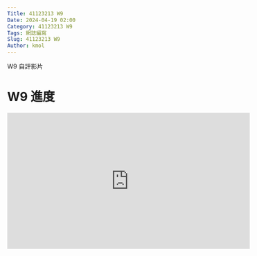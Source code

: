```yaml
---
Title: 41123213 W9
Date: 2024-04-19 02:00
Category: 41123213 W9
Tags: 網誌編寫
Slug: 41123213 W9
Author: kmol
---
```


W9 自評影片

<!-- PELICAN_END_SUMMARY -->

# W9 進度

<iframe width="560" height="315" src="https://www.youtube.com/embed/uJiAT0QkdwM?si=dEHeve99ZFRBdB3L" title="YouTube video player" frameborder="0" allow="accelerometer; autoplay; clipboard-write; encrypted-media; gyroscope; picture-in-picture; web-share" referrerpolicy="strict-origin-when-cross-origin" allowfullscreen></iframe>